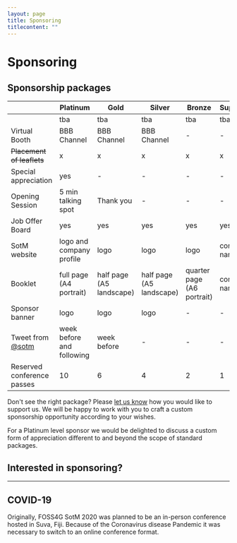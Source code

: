 ```yaml
---
layout: page
title: Sponsoring
titlecontent: ""
---
```


# Sponsoring


## Sponsorship packages


|                                    | Platinum | Gold | Silver | Bronze | Supporter |
|---------------------------- | ------ | -----  | ----- | ----- | ----- |
|                                   | tba | tba | tba | tba | tba |
| <span title="replacement for exhibition in main hall">Virtual Booth</span>    | BBB Channel | BBB Channel | BBB Channel | - | - |
| <s>Placement of leaflets</s>     | x | x | x | x | x |
| Special appreciation      | yes | - | - | - | - |
| Opening Session          | 5 min talking spot | Thank you | - | - | - |
| <span title="provided on website">Job Offer Board</span>           | yes | yes | yes | yes | yes |
| SotM website               | logo and company profile | logo | logo | logo | company name |
| <span title="provided as a PDF download">Booklet</span>                        | full page (A4 portrait) | half page (A5 landscape) | half page (A5 landscape) | quarter page (A6 portrait) | company name |
| <span title="logos in our video streaming website">Sponsor banner</span>           | logo | logo | logo | - | - |
| Tweet from [@sotm](https://twitter.com/sotm/)       | week before and following | week before | - | - | - |
| <span title="at the moment we don't plan a registration for the online conference, but should this happen (e.g. due to technical reasons), this would be the number of reserved slots for you as a sponsor">Reserved conference passes</span>       | 10 | 6 | 4 | 2 | 1 |


Don't see the right package? Please <a href="mailto:sponsor-sotm@openstreetmap.org">let us know</a> how you would like to support us. We will be happy to work with you to craft a custom sponsorship opportunity according to your wishes.

For a Platinum level sponsor we would be delighted to discuss a custom form of appreciation different to and beyond the scope of standard packages.


## Interested in sponsoring?


<hr>

## COVID-19

Originally, FOSS4G SotM 2020 was planned to be an in-person conference hosted in Suva, Fiji. Because of the Coronavirus disease Pandemic it was necessary to switch to an online conference format.
